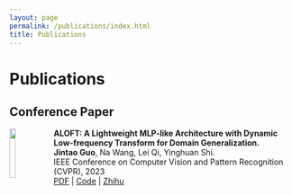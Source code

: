 ```yaml
---
layout: page
permalink: /publications/index.html
title: Publications
---
```


# Publications

## Conference Paper

<img align="left" src="../ALOFT.jpg" width = "15%"/>

**ALOFT: A Lightweight MLP-like Architecture with Dynamic Low-frequency Transform for Domain Generalization.**  \
**Jintao Guo**, Na Wang, Lei Qi, Yinghuan Shi. \
IEEE Conference on Computer Vision and Pattern Recognition (CVPR), 2023 \
[PDF](https://arxiv.org/abs/2303.11674) | [Code](https://github.com/lingeringlight/ALOFT/) | [Zhihu](https://zhuanlan.zhihu.com/p/624598279)


